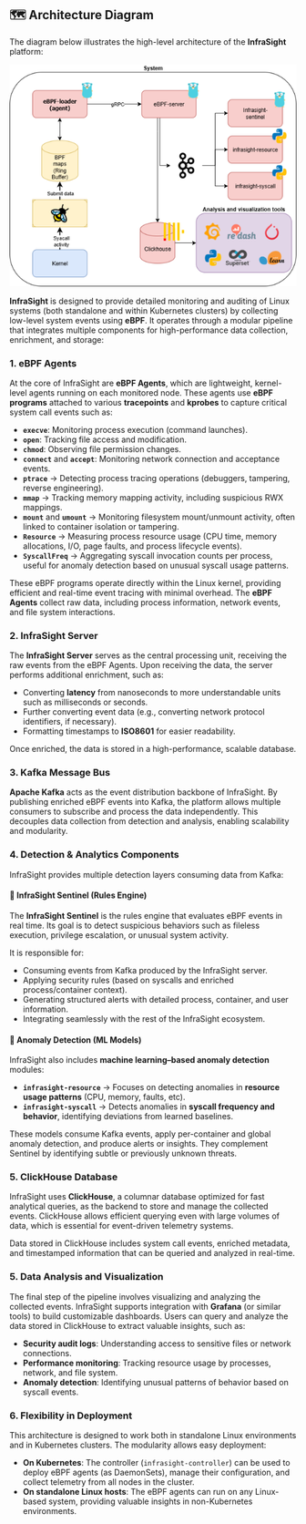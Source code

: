 ## 🗺️ Architecture Diagram

The diagram below illustrates the high-level architecture of the **InfraSight** platform:

![InfraSight Architecture](./images/infrasight.png)

**InfraSight** is designed to provide detailed monitoring and auditing of Linux systems (both standalone and within Kubernetes clusters) by collecting low-level system events using **eBPF**. It operates through a modular pipeline that integrates multiple components for high-performance data collection, enrichment, and storage:

### **1. eBPF Agents**

At the core of InfraSight are **eBPF Agents**, which are lightweight, kernel-level agents running on each monitored node. These agents use **eBPF programs** attached to various **tracepoints** and **kprobes** to capture critical system call events such as:

* **`execve`**: Monitoring process execution (command launches).
* **`open`**: Tracking file access and modification.
* **`chmod`**: Observing file permission changes.
* **`connect`** and **`accept`**: Monitoring network connection and acceptance events.
* **`ptrace`** → Detecting process tracing operations (debuggers, tampering, reverse engineering).
* **`mmap`** → Tracking memory mapping activity, including suspicious RWX mappings.
* **`mount`** and **`umount`** → Monitoring filesystem mount/unmount activity, often linked to container isolation or tampering.
* **`Resource`** → Measuring process resource usage (CPU time, memory allocations, I/O, page faults, and process lifecycle events).
* **`SyscallFreq`** → Aggregating syscall invocation counts per process, useful for anomaly detection based on unusual syscall usage patterns.

These eBPF programs operate directly within the Linux kernel, providing efficient and real-time event tracing with minimal overhead. The **eBPF Agents** collect raw data, including process information, network events, and file system interactions.


### **2. InfraSight Server**

The **InfraSight Server** serves as the central processing unit, receiving the raw events from the eBPF Agents. Upon receiving the data, the server performs additional enrichment, such as:

* Converting **latency** from nanoseconds to more understandable units such as milliseconds or seconds.
* Further converting event data (e.g., converting network protocol identifiers, if necessary).
* Formatting timestamps to **ISO8601** for easier readability.

Once enriched, the data is stored in a high-performance, scalable database.

### **3. Kafka Message Bus**

**Apache Kafka** acts as the event distribution backbone of InfraSight. By publishing enriched eBPF events into Kafka, the platform allows multiple consumers to subscribe and process the data independently. This decouples data collection from detection and analysis, enabling scalability and modularity.

### **4. Detection & Analytics Components**

InfraSight provides multiple detection layers consuming data from Kafka:

#### 🔹 InfraSight Sentinel (Rules Engine)
The **InfraSight Sentinel** is the rules engine that evaluates eBPF events in real time. Its goal is to detect suspicious behaviors such as fileless execution, privilege escalation, or unusual system activity.  

It is responsible for:
- Consuming events from Kafka produced by the InfraSight server.  
- Applying security rules (based on syscalls and enriched process/container context).  
- Generating structured alerts with detailed process, container, and user information.  
- Integrating seamlessly with the rest of the InfraSight ecosystem.  

#### 🔹 Anomaly Detection (ML Models)
InfraSight also includes **machine learning–based anomaly detection** modules:

- **`infrasight-resource`** → Focuses on detecting anomalies in **resource usage patterns** (CPU, memory, faults, etc).  
- **`infrasight-syscall`** → Detects anomalies in **syscall frequency and behavior**, identifying deviations from learned baselines.  

These models consume Kafka events, apply per-container and global anomaly detection, and produce alerts or insights. They complement Sentinel by identifying subtle or previously unknown threats.

### **5. ClickHouse Database**

InfraSight uses **ClickHouse**, a columnar database optimized for fast analytical queries, as the backend to store and manage the collected events. ClickHouse allows efficient querying even with large volumes of data, which is essential for event-driven telemetry systems.

Data stored in ClickHouse includes system call events, enriched metadata, and timestamped information that can be queried and analyzed in real-time.

### **5. Data Analysis and Visualization**

The final step of the pipeline involves visualizing and analyzing the collected events. InfraSight supports integration with **Grafana** (or similar tools) to build customizable dashboards. Users can query and analyze the data stored in ClickHouse to extract valuable insights, such as:

* **Security audit logs**: Understanding access to sensitive files or network connections.
* **Performance monitoring**: Tracking resource usage by processes, network, and file system.
* **Anomaly detection**: Identifying unusual patterns of behavior based on syscall events.

### **6. Flexibility in Deployment**

This architecture is designed to work both in standalone Linux environments and in Kubernetes clusters. The modularity allows easy deployment:

* **On Kubernetes**: The controller (`infrasight-controller`) can be used to deploy eBPF agents (as DaemonSets), manage their configuration, and collect telemetry from all nodes in the cluster.
* **On standalone Linux hosts**: The eBPF agents can run on any Linux-based system, providing valuable insights in non-Kubernetes environments.
